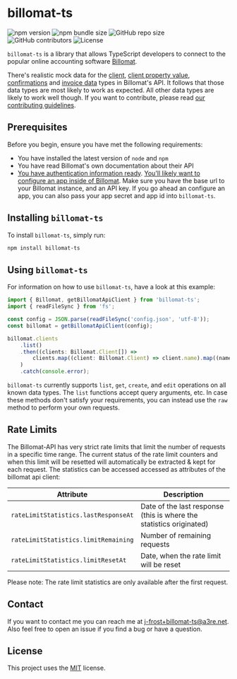 # billomat-ts

![npm version](https://img.shields.io/npm/v/billomat-ts)
![npm bundle size](https://img.shields.io/bundlephobia/min/billomat-ts)
![GitHub repo size](https://img.shields.io/github/repo-size/j-frost/billomat-ts)
![GitHub contributors](https://img.shields.io/github/contributors/j-frost/billomat-ts)
![License](https://img.shields.io/npm/l/billomat-ts)

`billomat-ts` is a library that allows TypeScript developers to connect to the popular online accounting software [Billomat](https://www.billomat.com/).

There's realistic mock data for the [client](https://www.billomat.com/en/api/clients/), [client property value](https://www.billomat.com/en/api/clients/properties/), [confirmations](https://www.billomat.com/en/api/confirmations/) and [invoice data](https://www.billomat.com/en/api/invoices/) types in Billomat's API. It follows that those data types are most likely to work as expected. All other data types are likely to work well though. If you want to contribute, please read [our contributing guidelines](CONTRIBUTING.md).

## Prerequisites

Before you begin, ensure you have met the following requirements:

-   You have installed the latest version of `node` and `npm`
-   You have read Billomat's own documentation about their API
-   [You have authentication information ready](https://www.billomat.com/en/api/basics/authentication/). [You'll likely want to configure an app inside of Billomat](https://www.billomat.com/en/api/basics/rate-limiting/). Make sure you have the base url to your Billomat instance, and an API key. If you go ahead an configure an app, you can also pass your app secret and app id into `billomat-ts`.

## Installing `billomat-ts`

To install `billomat-ts`, simply run:

```bash
npm install billomat-ts
```

## Using `billomat-ts`

For information on how to use `billomat-ts`, have a look at this example:

```typescript
import { Billomat, getBillomatApiClient } from 'billomat-ts';
import { readFileSync } from 'fs';

const config = JSON.parse(readFileSync('config.json', 'utf-8'));
const billomat = getBillomatApiClient(config);

billomat.clients
    .list()
    .then((clients: Billomat.Client[]) =>
        clients.map((client: Billomat.Client) => client.name).map((name) => console.log(name))
    )
    .catch(console.error);
```

`billomat-ts` currently supports `list`, `get`, `create`, and `edit` operations on all known data types. The `list` functions accept query arguments, etc. In case these methods don't satisfy your requirements, you can instead use the `raw` method to perform your own requests.

## Rate Limits

The Billomat-API has very strict rate limits that limit the number of requests in a specific time range. The current status of the rate limit counters and when this limit will be resetted will automatically be extracted & kept for each request. The statistics can be accessed accessed as attributes of the billomat api client:

| Attribute | Description |
|---|---|
| `rateLimitStatistics.lastResponseAt` | Date of the last response (this is where the statistics originated) |
| `rateLimitStatistics.limitRemaining` | Number of remaining requests |
| `rateLimitStatistics.limitResetAt` | Date, when the rate limit will be reset |

Please note: The rate limit statistics are only available after the first request.

## Contact

If you want to contact me you can reach me at [j-frost+billomat-ts@a3re.net](mailto:j-frost+billomat-ts@a3re.net). Also feel free to open an issue if you find a bug or have a question.

## License

This project uses the [MIT](https://opensource.org/licenses/MIT) license.
